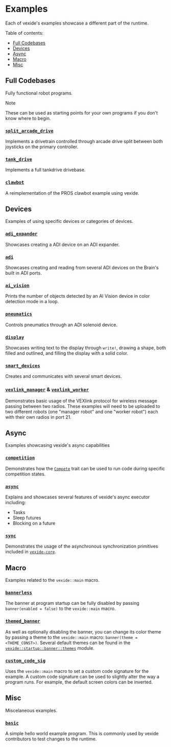 # Examples

Each of vexide's examples showcase a different part of the runtime.

Table of contents:

- [Full Codebases](#full-codebases)
- [Devices](#devices)
- [Async](#async)
- [Macro](#macro)
- [Misc](#misc)

## Full Codebases

Fully functional robot programs.

> [!NOTE]
> These can be used as starting points for your own programs if you don't know where to begin.

### [`split_arcade_drive`](./split_arcade_drive.rs)

Implements a drivetrain controlled through arcade drive split between both joysticks on the primary controller.

### [`tank_drive`](./tank_drive.rs)

Implements a full tankdrive drivebase.

### [`clawbot`](./clawbot.rs)

A reimplementation of the PROS clawbot example using vexide.

## Devices

Examples of using specific devices or categories of devices.

### [`adi_expander`](./adi_expander.rs)

Showcases creating a ADI device on an ADI expander.

### [`adi`](./adi.rs)

Showcases creating and reading from several ADI devices on the Brain's built in ADI ports.

### [`ai_vision`](./ai_vision.rs)

Prints the number of objects detected by an AI Vision device in color detection mode in a loop.

### [`pneumatics`](./pneumatics.rs)

Controls pneumatics through an ADI solenoid device.

### [`display`](./display.rs)

Showcases writing text to the display through `write!`, drawing a shape, both filled and outlined, and filling the display with a solid color.

### [`smart_devices`](./smart_devices.rs)

Creates and communicates with several smart devices.

### [`vexlink_manager`](./vexlink_manager.rs) & [`vexlink_worker`](./vexlink_worker.rs)

Demonstrates basic usage of the VEXlink protocol for wireless message passing between two radios. These examples will need to be uploaded to two different robots (one "manager robot" and one "worker robot") each with their own radios in port 21.

## Async

Examples showcasing vexide's async capabilities

### [`competition`](./competition.rs)

Demonstrates how the [`Compete`](https://docs.rs/vexide/latest/vexide/core/competition/trait.Compete.html) trait can be used to run code during specific competition states.

### [`async`](./async.rs)

Explains and showcases several features of vexide's async executor including:

- Tasks
- Sleep futures
- Blocking on a future

### [`sync`](./sync.rs)

Demonstrates the usage of the asynchronous synchronization primitives included in [`vexide-core`](https://docs.rs/vexide/0.4.2/vexide/core/sync/index.html).

## Macro

Examples related to the `vexide::main` macro.

### [`bannerless`](./bannerless.rs)

The banner at program startup can be fully disabled by passing `banner(enabled = false)` to the `vexide::main` macro.

### [`themed_banner`](./themed_banner.rs)

As well as optionally disabling the banner, you can change its color theme by passing a theme to the `vexide::main` macro: `banner(theme = <THEME_CONST>)`.
Several default themes can be found in the [`vexide::startup::banner::themes`](https://docs.rs/vexide/latest/vexide/startup/banner/themes/index.html) module.

### [`custom_code_sig`](./custom_code_sig.rs)

Uses the `vexide::main` macro to set a custom code signature for the example. A custom code signature can be used to slightly alter the way a program runs. For example, the default screen colors can be inverted.

## Misc

Miscelaneous examples.

### [`basic`](./basic.rs)

A simple hello world example program. This is commonly used by vexide contributors to test changes to the runtime.
